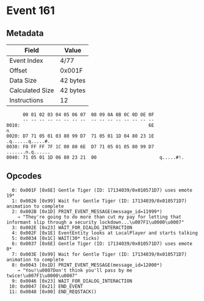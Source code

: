 # Event 161

## Metadata

| Field           | Value    |
|-----------------|----------|
| Event Index     | 4/77     |
| Offset          | 0x001F   |
| Data Size       | 42 bytes |
| Calculated Size | 42 bytes |
| Instructions    | 12       |

```
      00 01 02 03 04 05 06 07  08 09 0A 0B 0C 0D 0E 0F
      -- -- -- -- -- -- -- --  -- -- -- -- -- -- -- --
0010:                                               6E                 n
0020: D7 71 05 01 03 80 99 D7  71 05 01 1D 04 80 23 1E  .q......q.....#.
0030: F0 FF FF 7F 1C 00 80 6E  D7 71 05 01 05 80 99 D7  .......n.q......
0040: 71 05 01 1D 06 80 23 21  00                       q.....#!.       
```

## Opcodes

```
  0: 0x001F [0x6E] Gentle Tiger (ID: 17134039/0x010571D7) uses emote 19*
  1: 0x0026 [0x99] Wait for Gentle Tiger (ID: 17134039/0x010571D7) animation to complete
  2: 0x002B [0x1D] PRINT_EVENT_MESSAGE(message_id=11999*)
    → "They're going to do more than cut my pay for letting that informant slip through a security lockdown...\u007F1\u0000\u0007"
  3: 0x002E [0x23] WAIT_FOR_DIALOG_INTERACTION
  4: 0x002F [0x1E] EventEntity looks at LocalPlayer and starts talking
  5: 0x0034 [0x1C] WAIT(30* ticks)
  6: 0x0037 [0x6E] Gentle Tiger (ID: 17134039/0x010571D7) uses emote 0*
  7: 0x003E [0x99] Wait for Gentle Tiger (ID: 17134039/0x010571D7) animation to complete
  8: 0x0043 [0x1D] PRINT_EVENT_MESSAGE(message_id=12000*)
    → "You!\u0007Don't think you'll pass by me twice!\u007F1\u0000\u0007"
  9: 0x0046 [0x23] WAIT_FOR_DIALOG_INTERACTION
 10: 0x0047 [0x21] END_EVENT
 11: 0x0048 [0x00] END_REQSTACK()
```
